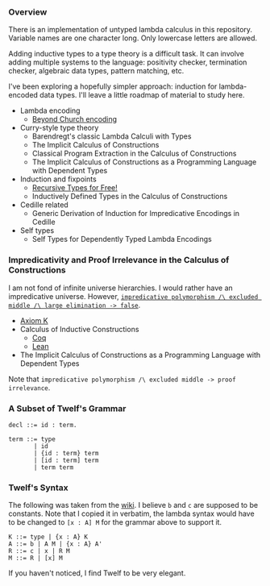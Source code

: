 ### Overview

There is an implementation of untyped lambda calculus in this repository. Variable names are one character long. Only lowercase letters are allowed.

Adding inductive types to a type theory is a difficult task. It can involve adding multiple systems to the language: positivity checker, termination checker, algebraic data types, pattern matching, etc.

I've been exploring a hopefully simpler approach: induction for lambda-encoded data types. I'll leave a little roadmap of material to study here.

- Lambda encoding
  - [Beyond Church encoding][1]
- Curry-style type theory
  - Barendregt's classic Lambda Calculi with Types
  - The Implicit Calculus of Constructions
  - Classical Program Extraction in the Calculus of Constructions
  - The Implicit Calculus of Constructions as a Programming Language with Dependent Types
- Induction and fixpoints
  - [Recursive Types for Free!][2]
  - Inductively Defined Types in the Calculus of Constructions
- Cedille related
  - Generic Derivation of Induction for Impredicative Encodings in Cedille
- Self types
  - Self Types for Dependently Typed Lambda Encodings

### Impredicativity and Proof Irrelevance in the Calculus of Constructions

I am not fond of infinite universe hierarchies. I would rather have an impredicative universe. However, [`impredicative polymorphism /\ excluded middle /\ large elimination -> false`][3].

- [Axiom K][4]
- Calculus of Inductive Constructions
  - [Coq][5]
  - [Lean][6]
- The Implicit Calculus of Constructions as a Programming Language with Dependent Types

Note that `impredicative polymorphism /\ excluded middle -> proof irrelevance`.

### A Subset of Twelf's Grammar

    decl ::= id : term.

    term ::= type
           | id
           | {id : term} term
           | [id : term] term
           | term term

### Twelf's Syntax

The following was taken from the [wiki][7]. I believe `b` and `c` are supposed to be constants. Note that I copied it in verbatim, the lambda syntax would have to be changed to `[x : A] M` for the grammar above to support it.

    K ::= type | {x : A} K
    A ::= b | A M | {x : A} A'
    R ::= c | x | R M
    M ::= R | [x] M

If you haven't noticed, I find Twelf to be very elegant.

[1]: http://okmij.org/ftp/tagless-final/course/Boehm-Berarducci.html
[2]: https://homepages.inf.ed.ac.uk/wadler/papers/free-rectypes/free-rectypes.txt
[3]: https://github.com/FStarLang/FStar/issues/360
[4]: https://ncatlab.org/nlab/show/axiom+K+%28type+theory%29
[5]: https://coq.inria.fr/distrib/current/refman/language/cic.html
[6]: https://lean-forward.github.io/logical-verification/2018/41_notes.html
[7]: http://twelf.org/wiki/Proving_metatheorems:Full_LF
